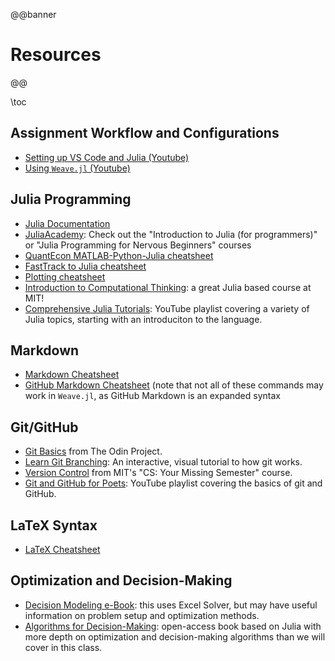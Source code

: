 @@banner
# Resources
@@

\toc

## Assignment Workflow and Configurations

* [Setting up VS Code and Julia (Youtube)](https://www.youtube.com/watch?v=KesuPOlBB_o)
* [Using `Weave.jl` (Youtube)](https://www.youtube.com/watch?v=moHTgjdbfiQ)

## Julia Programming

* [Julia Documentation](https://docs.julialang.org/en/v1/)
* [JuliaAcademy](https://juliaacademy.com/courses): Check out the "Introduction to Julia (for programmers)" or "Julia Programming for Nervous Beginners" courses
* [QuantEcon MATLAB-Python-Julia cheatsheet](https://cheatsheets.quantecon.org/)
* [FastTrack to Julia cheatsheet](https://juliadocs.github.io/Julia-Cheat-Sheet/)
* [Plotting cheatsheet](https://github.com/sswatson/cheatsheets/blob/master/plotsjl-cheatsheet.pdf)
* [Introduction to Computational Thinking](https://computationalthinking.mit.edu/Spring21/): a great Julia based course at MIT!
* [Comprehensive Julia Tutorials](https://www.youtube.com/playlist?list=PLCXbkShHt01seTlnlVg6O7f6jKGTguFi7): YouTube playlist covering a variety of Julia topics, starting with an introduciton to the language.

## Markdown

* [Markdown Cheatsheet](https://www.markdownguide.org/cheat-sheet/)
* [GitHub Markdown Cheatsheet](https://github.com/adam-p/markdown-here/wiki/Markdown-Cheatsheet) (note that not all of these commands may work in `Weave.jl`, as GitHub Markdown is an expanded syntax

## Git/GitHub

* [Git Basics](https://www.theodinproject.com/lessons/foundations-git-basics) from The Odin Project.
* [Learn Git Branching](https://learngitbranching.js.org/): An interactive, visual tutorial to how git works.
* [Version Control](https://missing.csail.mit.edu/2020/version-control/) from MIT's "CS: Your Missing Semester" course.
* [Git and GitHub for Poets](https://www.youtube.com/playlist?list=PLRqwX-V7Uu6ZF9C0YMKuns9sLDzK6zoiV): YouTube playlist covering the basics of git and GitHub.

## LaTeX Syntax

* [LaTeX Cheatsheet](https://ctan.math.washington.edu/tex-archive/info/undergradmath/undergradmath.pdf)

## Optimization and Decision-Making

* [Decision Modeling e-Book](https://linney.mun.ca/pages/view.php?ref=36808): this uses Excel Solver, but may have useful information on problem setup and optimization methods.
* [Algorithms for Decision-Making](https://algorithmsbook.com/): open-access book based on Julia with more depth on optimization and decision-making algorithms than we will cover in this class.